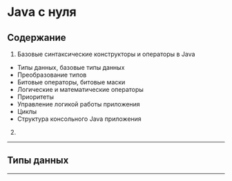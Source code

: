 
# Java c нуля 
## Содержание

1. Базовые синтаксические конструкторы и операторы в Java
- Типы данных, базовые типы данных
- Преобразование типов
- Битовые операторы, битовые маски
- Логические и математические операторы
- Приоритеты
- Управление логикой работы приложения 
- Циклы 
- Структура консольного Java приложения
2. 


------------------------------------------------------------------------
## Типы данных


------------------------------------------------------------------------
